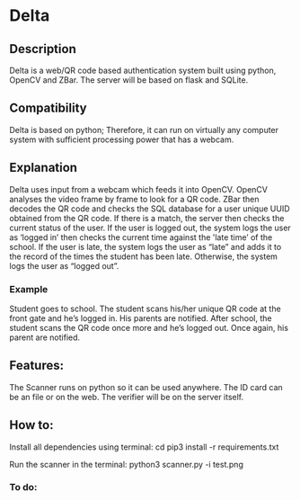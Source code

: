 # Delta

## Description
Delta is a web/QR code based authentication system built using python, OpenCV and ZBar. The server will be based on flask and SQLite.

## Compatibility
Delta is based on python; Therefore, it can run on virtually any computer system with sufficient processing power that has a webcam.

## Explanation
Delta uses input from a webcam which feeds it into OpenCV. OpenCV analyses the video frame by frame to look for a QR code. ZBar then decodes the QR code and checks the SQL database for a user unique UUID obtained from the QR code. If there is a match, the server then checks the current status of the user. If the user is logged out, the system logs the user as ‘logged in’ then checks the current time against the 'late time’ of the school. If the user is late, the system logs the user as “late” and adds it to the record of the times the student has been late. Otherwise, the system logs the user as “logged out”.

### Example
Student goes to school. The student scans his/her unique QR code at the front gate and he’s logged in. His parents are notified.
After school, the student scans the QR code once more and he’s logged out. Once again, his parent are notified.

## Features:
The Scanner runs on python so it can be used anywhere.
The ID card can be an file or on the web.
The verifier will be on the server itself.


## How to:
Install all dependencies using terminal:
cd <path to your folder>
pip3 install -r requirements.txt

Run the scanner in the terminal:
python3 scanner.py -i test.png

### To do:
